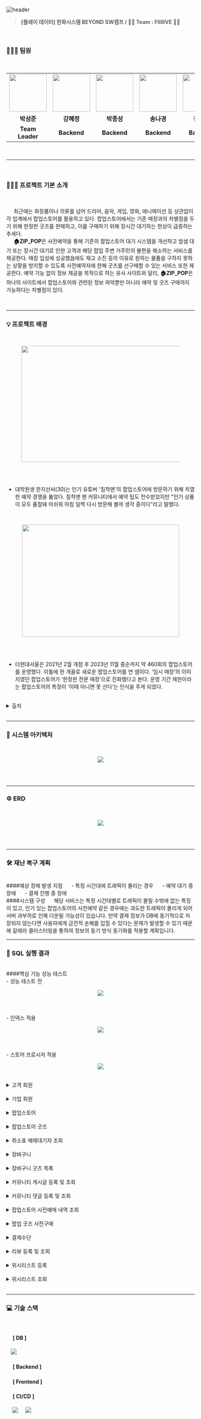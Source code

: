 <br>

![header](https://capsule-render.vercel.app/api?type=Waving&color=0:B2CCFF,100:D1B2FF&height=250&section=header&text=🏠ZIP_POP&desc=FIIIIIVE&descSize=20&descAlign=68&descAlignY=70&fontSize=100&animation=fadeIn&fontColor=ffff)

> **[플레이 데이터] 한화시스템 BEYOND SW캠프 / 🖐🏻 Team : FIIIIIVE 🖐🏻**

<br>

### 👩🏻‍💻‍ 팀원
<br>

<div align="center">
<table>
 <tr>
        <td align="center">
            <a>
            </a>
	<img src="./img/sungjoon.png" width=100, height=100>
 </td>
        <td align="center">
            <a>
	<img src="./img/hyejeong.png" width=100, height=100>
	</a>
        </td>
        <td align="center">
            <a>
	<img src="./img/jongsung.png" width=100, height=100>
 	</a>
        </td>
        <td align="center">
            <a>
	<img src="./img/nakyung.png" width=100, height=100>
	</a>
        </td>
        <td align="center">
            <a>
	<img src="./img/suyeon.jpg" width=100, height=100>
 	</a>
        </td>
    </tr>
    <tr>
 <td align="center">
            <b>박성준</b>
        </td>
        <td align="center">
            <b>강혜정</b>
        </td>
        <td align="center">
            <b>박종성</b>
        </td>
        <td align="center">
            <b>송나경</b>
        </td>
        <td align="center">
            <b>정수연</b>
        </td>
    </tr>
    <tr>
        <td align="center"">
            <b>Team Leader</b>
        </td>
        <td align="center">
            <b>Backend</b>
        </td>
        <td align="center">
            <b>Backend</b>
        </td>
        <td align="center">
            <b>Backend</b>
        </td>
        <td align="center">
            <b>Backend</b>
        </td>
    </tr>
</table>
</div>
<br>


---
<br>


### 👨🏻‍🏫 프로젝트 기본 소개
<br>

&nbsp;&nbsp;&nbsp;&nbsp; 최근에는 화장품이나 의류를 넘어 드라마, 음악, 게임, 영화, 애니메이션 등 상관없이 각 업계에서 팝업스토어를 활용하고 있다. 팝업스토어에서는 기존 매장과의 차별점을 두기 위해 한정판 굿즈를 판매하고, 이를 구매하기 위해 장시간 대기하는 현상이 급증하는 추세다.  
&nbsp;&nbsp;&nbsp;&nbsp; **🏠ZIP_POP**은 사전예약을 통해 기존의 팝업스토어 대기 시스템을 개선하고 밤샘 대기 또는 장시간 대기로 인한 고객과 해당 팝업 주변 거주민의 불편을 해소하는 서비스를 제공한다. 매장 입성에 성공했음에도 재고 소진 등의 이유로 원하는 물품을 구하지 못하는 상황을 방지할 수 있도록 사전예약자에 한해 굿즈를 선구매할 수 있는 서비스 또한 제공한다. 예약 기능 없이 정보 제공을 목적으로 하는 유사 사이트와 달리, **🏠ZIP_POP**은 하나의 사이트에서 팝업스토어와 관련된 정보 파악뿐만 아니라 예약 및 굿즈 구매까지 가능하다는 차별점이 있다.

<br>


---


### 💡 프로젝트 배경
<br>

<div align="center">
<figure class="half">
 <img src="./img/기사1.png" width=500, height=310>
</figure>
<br/>
</div>


<br>

- 대학원생 한지선씨(30)는 인기 유튜버 '침착맨'의 팝업스토어에 방문하기 위해 치열한 예약 경쟁을 뚫었다. 침착맨 팬 커뮤니티에서 예약 팁도 전수받았지만 "인기 상품이 모두 품절돼 아쉬워 아침 일찍 다시 방문해 볼까 생각 중이다"라고 말했다.

<br>

<div align="center">
<figure class="half">
<img src="./img/기사2.png" width=420, height=300>
</figure>
<br/>
</div>

<br>

- 더현대서울은 2021년 2월 개점 후 2023년 11월 중순까지 약 460회의 팝업스토어를 운영했다. 이틀에 한 개꼴로 새로운 팝업스토어를 연 셈이다. ‘임시 매장’의 이미지였던 팝업스토어가 ‘한정판 전문 매장’으로 진화했다고 본다. 운영 기간 제한이라는 팝업스토어의 특징이 ‘이때 아니면 못 산다’는 인식을 주게 되었다.

<br>


<details>
  <summary>출처</summary>  

- 기사1 : [https://news.mt.co.kr/mtview.php?no=2024051609573785999]  

- 기사2 : [https://www.donga.com/news/Economy/article/all/20231201/122446644/1]
</details>
<br>



---


### 📌 시스템 아키텍처

<br>
<div align="center">
<figure class="half">
<img src="./img/systemarch.PNG">
</figure>
<br/>
</div>

<br>

---


### ⚙ ERD

<br>
<div align="center">
<figure class="half">
<img src="./img/erd.png">
</figure>
<br/>
</div>

<br>


---


### 🛠 재난 복구 계획
<br>
####예상 장애 발생 지점  
&nbsp;&nbsp;&nbsp;&nbsp; - 특정 시간대에 트래픽이 몰리는 경우  
&nbsp;&nbsp;&nbsp;&nbsp; - 예약 대기 중 장애  
&nbsp;&nbsp;&nbsp;&nbsp; - 결제 진행 중 장애  
<br>
####시스템 구성
&nbsp;&nbsp;&nbsp;&nbsp; 해당 서비스는 특정 시간대별로 트래픽이 몰릴 수밖에 없는 특징이 있고, 인기 있는 팝업스토어의 사전예약 같은 경우에는 과도한 트래픽이 몰리게 되어 서버 과부하로 인해 다운될 가능성이 있습니다. 만약 결제 정보가 DB에 동기적으로 저장되지 않는다면 사용자에게 금전적 손해를 입힐 수 있다는 문제가 발생할 수 있기 때문에 갈레라 클러스터링을 통하여 정보의 동기 방식 동기화를 적용할 계획입니다.  


<br>

---
### 🥽 SQL 실행 결과

<br>
####핵심 기능 성능 테스트
<br>
- 성능 테스트 전
<div align="center">
<figure class="half">
<img src="./img/pointskill_before_test.png">
</figure>
<br/>
</div>
<br>
- 인덱스 적용
<div align="center">
<figure class="half">
<img src="./img/pointskill_index.png">
</figure>
<br/>
</div>
<br>
- 스토어 프로시저 적용
<div align="center">
<figure class="half">
<img src="./img/pointskill_storep.png">
</figure>
<br/>
</div>

<details>
  <summary>고객 회원</summary>  
<div align="center">
<figure class="half">
<img src="./img/sql_customer.png">
</figure>
<br/>
</div>
</details>
<br>
<details>
  <summary>기업 회원</summary>  
<div align="center">
<figure class="half">
<img src="./img/sql_company.png">
</figure>
<br/>
</div>
</details>
<br>
<details>
  <summary>팝업스토어</summary>  
<div align="center">
<figure class="half">
<img src="./img/sql_popup_store.png">
</figure>
<br/>
</div>
</details>
<br>
<details>
  <summary>팝업스토어 굿즈</summary>  
<div align="center">
<figure class="half">
<img src="./img/sql_popup_goods.png">
</figure>
<br/>
</div>
</details>
<br>
<details>
  <summary>취소표 예매대기자 조회</summary>  
내용
</details>
<br>
<details>
  <summary>장바구니</summary>  
내용
</details>
<br>
<details>
  <summary>장바구니 굿즈 목록</summary>  
내용
</details>
<br>
<details>
  <summary>커뮤니티 게시글 등록 및 조회</summary>  
<div align="center">
<figure class="half">
<img src="./img/sql_posts.png">
</figure>
<br/>
</div>
</details>
<br>
<details>
  <summary>커뮤니티 댓글 등록 및 조회</summary>  
<div align="center">
<figure class="half">
<img src="./img/sql_comment.png">
</figure>
<br/>
</div>
</details>
<br>
<details>
  <summary>팝업스토어 사전예매 내역 조회</summary>  
<div align="center">
<figure class="half">
<img src="./img/sql_popup_customer.png">
</figure>
<br/>
</div>
</details>
<br>
<details>
  <summary>팝업 굿즈 사전구매</summary>  
내용
</details>
<br>
<details>
  <summary>결제수단</summary>  
<div align="center">
<figure class="half">
<img src="./img/sql_payment.png">
</figure>
<br/>
</div>
</details>
<br>
<details>
  <summary>리뷰 등록 및 조회</summary>  
내용
</details>
<br>
<details>
  <summary>위시리스트 등록</summary>  
<div align="center">
<figure class="half">
<img src="./img/sql_wishlist.png">
</figure>
<br/>
</div>
</details>
<br>
<details>
  <summary>위시리스트 조회</summary>  
<div align="center">
<figure class="half">
<img src="./img/sql_wish_popup.png">
</figure>
<br/>
</div>
</details>
<br>

---

### 💻 기술 스택


<br>

#### &nbsp;　[ DB ]

&nbsp;&nbsp;&nbsp;<img src="https://img.shields.io/badge/MariaDB-003545?style=flat&logo=MariaDB&logoColor=white"/></a>

#### &nbsp;　[ Backend ]


#### &nbsp;　[ Frontend ]


#### &nbsp;　[ CI/CD ]

&nbsp;&nbsp;&nbsp;&nbsp;<img src="https://img.shields.io/badge/GitHub-181717?style=flat&logo=GitHub&logoColor=white&color=black"></a></a>
&nbsp;&nbsp;&nbsp;&nbsp;<img src="https://img.shields.io/badge/Git-F05032?style=flat&logo=Git&logoColor=white&color=ffa500"></a></a>

<br>
